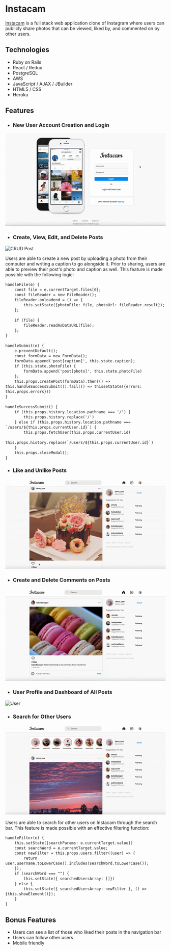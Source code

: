 # Instacam

[Instacam](https://the-instacam.herokuapp.com/#/login) is a full stack web application clone of Instagram where users can publicly share photos that can be viewed, liked by, and commented on by other users.

## Technologies 
* Ruby on Rails
* React / Redux
* PostgreSQL
* AWS
* JavaScript / AJAX / JBuilder
* HTML5 / CSS
* Heroku 

## Features
* ### New User Account Creation and Login
![Login Demo](app/assets/images/readme_demo_login.gif)

* ### Create, View, Edit, and Delete Posts
![CRUD Post](app/assets/images/readme_create_post.gif)

Users are able to create a new post by uploading a photo from their computer and writing a caption to go alongside it. Prior to sharing, users are able to preview their post's photo and caption as well. This feature is made possible with the following logic:

```
handleFile(e) {
    const file = e.currentTarget.files[0];
    const fileReader = new FileReader();
    fileReader.onloadend = () => {
        this.setState({photoFile: file, photoUrl: fileReader.result});
    };
    
    if (file) {
        fileReader.readAsDataURL(file);
    };
}

handleSubmit(e) {
    e.preventDefault();
    const formData = new FormData();
    formData.append('post[caption]', this.state.caption);
    if (this.state.photoFile) {
        formData.append('post[photo]', this.state.photoFile)
    };
    this.props.createPost(formData).then(() => this.handleSuccessSubmit()).fail(() => thissetState({errors: this.props.errors}))
}

handleSuccessSubmit() {
    if (this.props.history.location.pathname === '/') {
        this.props.history.replace('/')
    } else if (this.props.history.location.pathname === `/users/${this.props.currentUser.id}`) {
        this.props.fetchUser(this.props.currentUser.id)
        this.props.history.replace(`/users/${this.props.currentUser.id}`)
    }
    this.props.closeModal();
}
```

* ### Like and Unlike Posts
![Likes](app/assets/images/readme_likes.gif)

* ### Create and Delete Comments on Posts
![Comments](app/assets/images/readme_comments.gif)

* ### User Profile and Dashboard of All Posts
![User](app/assets/images/readme_user.gif)

* ### Search for Other Users
![Search](app/assets/images/readme_search.gif)

Users are able to search for other users on Instacam through the search bar. This feature is made possible with an effective filtering function:
```
handleFilter(e) {
    this.setState({searchParams: e.currentTarget.value})
    const searchWord = e.currentTarget.value;
    const newFilter = this.props.users.filter((user) => {
        return user.username.toLowerCase().includes(searchWord.toLowerCase());
    });
    if (searchWord === "") {
        this.setState({ searchedUsersArray: []})
    } else {
        this.setState({ searchedUsersArray: newFilter }, () => {this.showElement()});
    }
}
``` 

## Bonus Features
* Users can see a list of those who liked their posts in the navigation bar
* Users can follow other users
* Mobile friendly